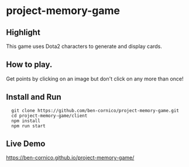 # project-memory-game

## Highlight
This game uses Dota2 characters to generate and display cards.

## How to play.
Get points by clicking on an image but don't click on any more than once!

## Install and Run
```
  git clone https://github.com/ben-cornico/project-memory-game.git
  cd project-memory-game/client
  npm install
  npm run start
```
## Live Demo
https://ben-cornico.github.io/project-memory-game/
